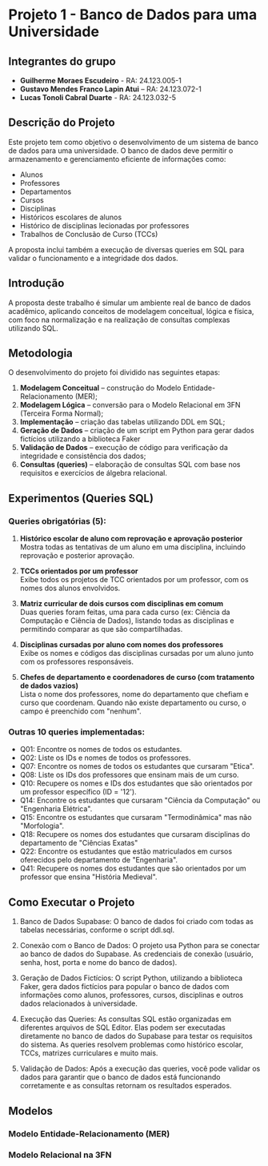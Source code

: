 # Projeto 1 - Banco de Dados para uma Universidade

## Integrantes do grupo
- **Guilherme Moraes Escudeiro** - RA: 24.123.005-1
- **Gustavo Mendes Franco Lapin Atui** – RA: 24.123.072-1
- **Lucas Tonoli Cabral Duarte** - RA: 24.123.032-5


## Descrição do Projeto

Este projeto tem como objetivo o desenvolvimento de um sistema de banco de dados para uma universidade. O banco de dados deve permitir o armazenamento e gerenciamento eficiente de informações como:

- Alunos
- Professores
- Departamentos
- Cursos
- Disciplinas
- Históricos escolares de alunos
- Histórico de disciplinas lecionadas por professores
- Trabalhos de Conclusão de Curso (TCCs)

A proposta inclui também a execução de diversas queries em SQL para validar o funcionamento e a integridade dos dados.

## Introdução

A proposta deste trabalho é simular um ambiente real de banco de dados acadêmico, aplicando conceitos de modelagem conceitual, lógica e física, com foco na normalização e na realização de consultas complexas utilizando SQL.

## Metodologia

O desenvolvimento do projeto foi dividido nas seguintes etapas:

1. **Modelagem Conceitual** – construção do Modelo Entidade-Relacionamento (MER);
2. **Modelagem Lógica** – conversão para o Modelo Relacional em 3FN (Terceira Forma Normal);
3. **Implementação** – criação das tabelas utilizando DDL em SQL;
4. **Geração de Dados** – criação de um script em Python para gerar dados fictícios utilizando a biblioteca Faker
5. **Validação de Dados** – execução de código para verificação da integridade e consistência dos dados;
6. **Consultas (queries)** – elaboração de consultas SQL com base nos requisitos e exercícios de álgebra relacional.

## Experimentos (Queries SQL)

### Queries obrigatórias (5):

1. **Histórico escolar de aluno com reprovação e aprovação posterior**  
   Mostra todas as tentativas de um aluno em uma disciplina, incluindo reprovação e posterior aprovação.

2. **TCCs orientados por um professor**  
   Exibe todos os projetos de TCC orientados por um professor, com os nomes dos alunos envolvidos.

3. **Matriz curricular de dois cursos com disciplinas em comum**  
   Duas queries foram feitas, uma para cada curso (ex: Ciência da Computação e Ciência de Dados), listando todas as disciplinas e permitindo comparar as que são compartilhadas.

4. **Disciplinas cursadas por aluno com nomes dos professores**  
   Exibe os nomes e códigos das disciplinas cursadas por um aluno junto com os professores responsáveis.

5. **Chefes de departamento e coordenadores de curso (com tratamento de dados vazios)**  
   Lista o nome dos professores, nome do departamento que chefiam e curso que coordenam. Quando não existe departamento ou curso, o campo é preenchido com "nenhum".

### Outras 10 queries implementadas:

- Q01: Encontre os nomes de todos os estudantes.
- Q02: Liste os IDs e nomes de todos os professores.
- Q07: Encontre os nomes de todos os estudantes que cursaram "Etica".
- Q08: Liste os IDs dos professores que ensinam mais de um curso.
- Q10: Recupere os nomes e IDs dos estudantes que são orientados por um professor específico (ID = '12').
- Q14: Encontre os estudantes que cursaram "Ciência da Computação" ou "Engenharia Elétrica".
- Q15: Encontre os estudantes que cursaram "Termodinâmica" mas não "Morfologia".
- Q18: Recupere os nomes dos estudantes que cursaram disciplinas do departamento de "Ciências Exatas"
- Q22: Encontre os estudantes que estão matriculados em cursos oferecidos pelo departamento de "Engenharia".
- Q41: Recupere os nomes dos estudantes que são orientados por um professor que ensina "História Medieval".

## Como Executar o Projeto

1. Banco de Dados Supabase:
O banco de dados foi criado com todas as tabelas necessárias, conforme o script ddl.sql.

2. Conexão com o Banco de Dados:
O projeto usa Python para se conectar ao banco de dados do Supabase. As credenciais de conexão (usuário, senha, host, porta e nome do banco de dados).

3. Geração de Dados Fictícios:
O script Python, utilizando a biblioteca Faker, gera dados fictícios para popular o banco de dados com informações como alunos, professores, cursos, disciplinas e outros dados relacionados à universidade.

4. Execução das Queries:
As consultas SQL estão organizadas em diferentes arquivos de SQL Editor. Elas podem ser executadas diretamente no banco de dados do Supabase para testar os requisitos do sistema. As queries resolvem problemas como histórico escolar, TCCs, matrizes curriculares e muito mais.

5. Validação de Dados:
Após a execução das queries, você pode validar os dados para garantir que o banco de dados está funcionando corretamente e as consultas retornam os resultados esperados.

## Modelos

### Modelo Entidade-Relacionamento (MER)

### Modelo Relacional na 3FN
